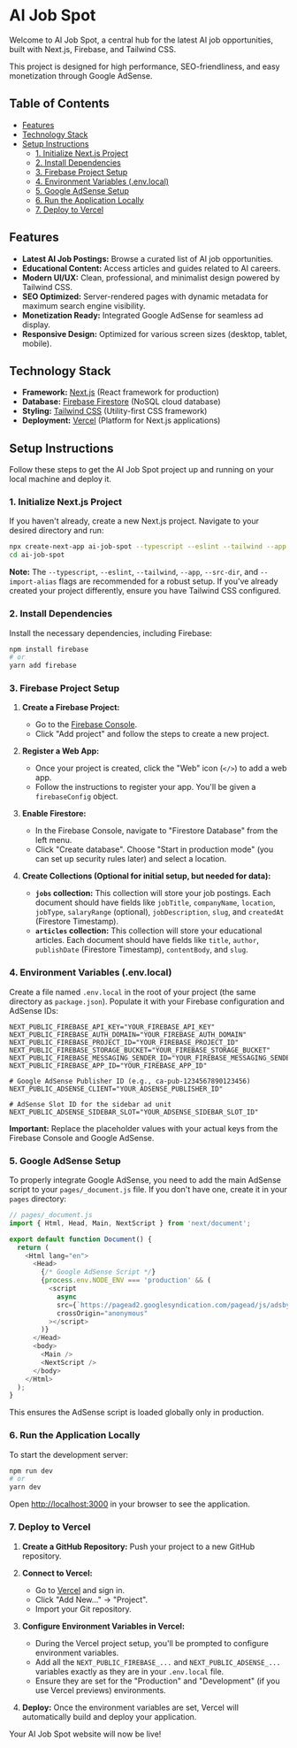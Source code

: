 # AI Job Spot

Welcome to AI Job Spot, a central hub for the latest AI job opportunities, built with Next.js, Firebase, and Tailwind CSS.

This project is designed for high performance, SEO-friendliness, and easy monetization through Google AdSense.

## Table of Contents

- [Features](#features)
- [Technology Stack](#technology-stack)
- [Setup Instructions](#setup-instructions)
  - [1. Initialize Next.js Project](#1-initialize-nextjs-project)
  - [2. Install Dependencies](#2-install-dependencies)
  - [3. Firebase Project Setup](#3-firebase-project-setup)
  - [4. Environment Variables (.env.local)](#4-environment-variables-envlocal)
  - [5. Google AdSense Setup](#5-google-adsense-setup)
  - [6. Run the Application Locally](#6-run-the-application-locally)
  - [7. Deploy to Vercel](#7-deploy-to-vercel)

## Features

*   **Latest AI Job Postings:** Browse a curated list of AI job opportunities.
*   **Educational Content:** Access articles and guides related to AI careers.
*   **Modern UI/UX:** Clean, professional, and minimalist design powered by Tailwind CSS.
*   **SEO Optimized:** Server-rendered pages with dynamic metadata for maximum search engine visibility.
*   **Monetization Ready:** Integrated Google AdSense for seamless ad display.
*   **Responsive Design:** Optimized for various screen sizes (desktop, tablet, mobile).

## Technology Stack

*   **Framework:** [Next.js](https://nextjs.org/) (React framework for production)
*   **Database:** [Firebase Firestore](https://firebase.google.com/docs/firestore) (NoSQL cloud database)
*   **Styling:** [Tailwind CSS](https://tailwindcss.com/) (Utility-first CSS framework)
*   **Deployment:** [Vercel](https://vercel.com/) (Platform for Next.js applications)

## Setup Instructions

Follow these steps to get the AI Job Spot project up and running on your local machine and deploy it.

### 1. Initialize Next.js Project

If you haven't already, create a new Next.js project. Navigate to your desired directory and run:

```bash
npx create-next-app ai-job-spot --typescript --eslint --tailwind --app --src-dir --import-alias "@/*"
cd ai-job-spot
```

**Note:** The `--typescript`, `--eslint`, `--tailwind`, `--app`, `--src-dir`, and `--import-alias` flags are recommended for a robust setup. If you've already created your project differently, ensure you have Tailwind CSS configured.

### 2. Install Dependencies

Install the necessary dependencies, including Firebase:

```bash
npm install firebase
# or
yarn add firebase
```

### 3. Firebase Project Setup

1.  **Create a Firebase Project:**
    *   Go to the [Firebase Console](https://console.firebase.google.com/).
    *   Click "Add project" and follow the steps to create a new project.

2.  **Register a Web App:**
    *   Once your project is created, click the "Web" icon (`</>`) to add a web app.
    *   Follow the instructions to register your app. You'll be given a `firebaseConfig` object.

3.  **Enable Firestore:**
    *   In the Firebase Console, navigate to "Firestore Database" from the left menu.
    *   Click "Create database". Choose "Start in production mode" (you can set up security rules later) and select a location.

4.  **Create Collections (Optional for initial setup, but needed for data):**
    *   **`jobs` collection:** This collection will store your job postings. Each document should have fields like `jobTitle`, `companyName`, `location`, `jobType`, `salaryRange` (optional), `jobDescription`, `slug`, and `createdAt` (Firestore Timestamp).
    *   **`articles` collection:** This collection will store your educational articles. Each document should have fields like `title`, `author`, `publishDate` (Firestore Timestamp), `contentBody`, and `slug`.

### 4. Environment Variables (.env.local)

Create a file named `.env.local` in the root of your project (the same directory as `package.json`). Populate it with your Firebase configuration and AdSense IDs:

```env
NEXT_PUBLIC_FIREBASE_API_KEY="YOUR_FIREBASE_API_KEY"
NEXT_PUBLIC_FIREBASE_AUTH_DOMAIN="YOUR_FIREBASE_AUTH_DOMAIN"
NEXT_PUBLIC_FIREBASE_PROJECT_ID="YOUR_FIREBASE_PROJECT_ID"
NEXT_PUBLIC_FIREBASE_STORAGE_BUCKET="YOUR_FIREBASE_STORAGE_BUCKET"
NEXT_PUBLIC_FIREBASE_MESSAGING_SENDER_ID="YOUR_FIREBASE_MESSAGING_SENDER_ID"
NEXT_PUBLIC_FIREBASE_APP_ID="YOUR_FIREBASE_APP_ID"

# Google AdSense Publisher ID (e.g., ca-pub-1234567890123456)
NEXT_PUBLIC_ADSENSE_CLIENT="YOUR_ADSENSE_PUBLISHER_ID"

# AdSense Slot ID for the sidebar ad unit
NEXT_PUBLIC_ADSENSE_SIDEBAR_SLOT="YOUR_ADSENSE_SIDEBAR_SLOT_ID"
```

**Important:** Replace the placeholder values with your actual keys from the Firebase Console and Google AdSense.

### 5. Google AdSense Setup

To properly integrate Google AdSense, you need to add the main AdSense script to your `pages/_document.js` file. If you don't have one, create it in your `pages` directory:

```javascript
// pages/_document.js
import { Html, Head, Main, NextScript } from 'next/document';

export default function Document() {
  return (
    <Html lang="en">
      <Head>
        {/* Google AdSense Script */}
        {process.env.NODE_ENV === 'production' && (
          <script
            async
            src={`https://pagead2.googlesyndication.com/pagead/js/adsbygoogle.js?client=${process.env.NEXT_PUBLIC_ADSENSE_CLIENT}`}
            crossOrigin="anonymous"
          ></script>
        )}
      </Head>
      <body>
        <Main />
        <NextScript />
      </body>
    </Html>
  );
}
```

This ensures the AdSense script is loaded globally only in production.

### 6. Run the Application Locally

To start the development server:

```bash
npm run dev
# or
yarn dev
```

Open [http://localhost:3000](http://localhost:3000) in your browser to see the application.

### 7. Deploy to Vercel

1.  **Create a GitHub Repository:** Push your project to a new GitHub repository.

2.  **Connect to Vercel:**
    *   Go to [Vercel](https://vercel.com/) and sign in.
    *   Click "Add New..." -> "Project".
    *   Import your Git repository.

3.  **Configure Environment Variables in Vercel:**
    *   During the Vercel project setup, you'll be prompted to configure environment variables.
    *   Add all the `NEXT_PUBLIC_FIREBASE_...` and `NEXT_PUBLIC_ADSENSE_...` variables exactly as they are in your `.env.local` file.
    *   Ensure they are set for the "Production" and "Development" (if you use Vercel previews) environments.

4.  **Deploy:** Once the environment variables are set, Vercel will automatically build and deploy your application.

Your AI Job Spot website will now be live!
